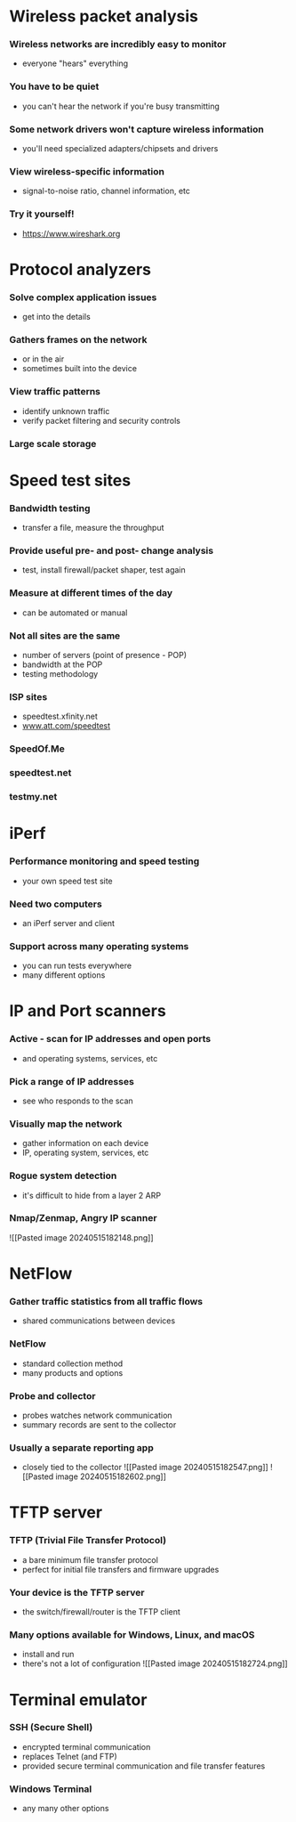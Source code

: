 # Wireless packet analysis
### Wireless networks are incredibly easy to monitor
- everyone "hears" everything
### You have to be quiet
- you can't hear the network if you're busy transmitting
### Some network drivers won't capture wireless information
- you'll need specialized adapters/chipsets and drivers
### View wireless-specific information
- signal-to-noise ratio, channel information, etc
### Try it yourself!
- https://www.wireshark.org
# Protocol analyzers
### Solve complex application issues
- get into the details
### Gathers frames on the network
- or in the air
- sometimes built into the device
### View traffic patterns
- identify unknown traffic
- verify packet filtering and security controls
### Large scale storage
# Speed test sites
### Bandwidth testing
- transfer a file, measure the throughput
### Provide useful pre- and post- change analysis
- test, install firewall/packet shaper, test again
### Measure at different times of the day
- can be automated or manual
### Not all sites are the same
- number of servers (point of presence - POP)
- bandwidth at the POP
- testing methodology
### ISP sites
- speedtest.xfinity.net
- www.att.com/speedtest
### SpeedOf.Me
### speedtest.net
### testmy.net
# iPerf
### Performance monitoring and speed testing
- your own speed test site
### Need two computers
- an iPerf server and client
### Support across many operating systems
- you can run tests everywhere
- many different options
# IP and Port scanners
### Active - scan for IP addresses and open ports
- and operating systems, services, etc
### Pick a range of IP addresses
- see who responds to the scan
### Visually map the network
- gather information on each device
- IP, operating system, services, etc
### Rogue system detection
- it's difficult to hide from a layer 2 ARP
### Nmap/Zenmap, Angry IP scanner
![[Pasted image 20240515182148.png]]
# NetFlow
### Gather traffic statistics from all traffic flows
- shared communications between devices
### NetFlow
- standard collection method
- many products and options
### Probe and collector
- probes watches network communication
- summary records are sent to the collector
### Usually a separate reporting app
- closely tied to the collector
![[Pasted image 20240515182547.png]]
![[Pasted image 20240515182602.png]]
# TFTP server
### TFTP (Trivial File Transfer Protocol)
- a bare minimum file transfer protocol
- perfect for initial file transfers and firmware upgrades
### Your device is the TFTP server
- the switch/firewall/router is the TFTP client
### Many options available for Windows, Linux, and macOS
- install and run
- there's not a lot of configuration
![[Pasted image 20240515182724.png]]
# Terminal emulator
### SSH (Secure Shell)
- encrypted terminal communication
- replaces Telnet (and FTP)
- provided secure terminal communication and file transfer features
### Windows Terminal
- any many other options